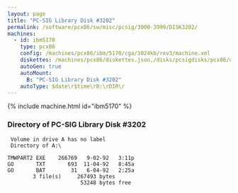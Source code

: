 ```yaml
---
layout: page
title: "PC-SIG Library Disk #3202"
permalink: /software/pcx86/sw/misc/pcsig/3000-3999/DISK3202/
machines:
  - id: ibm5170
    type: pcx86
    config: /machines/pcx86/ibm/5170/cga/1024kb/rev3/machine.xml
    diskettes: /machines/pcx86/diskettes.json,/disks/pcsigdisks/pcx86/diskettes.json
    autoGen: true
    autoMount:
      B: "PC-SIG Library Disk #3202"
    autoType: $date\r$time\rB:\rDIR\r
---
```


{% include machine.html id="ibm5170" %}

### Directory of PC-SIG Library Disk #3202

     Volume in drive A has no label
     Directory of A:\

    TMWPART2 EXE    266769   9-02-92   3:11p
    GO       TXT       693  11-04-92   8:45a
    GO       BAT        31   6-04-92   2:25a
            3 file(s)     267493 bytes
                           53248 bytes free
